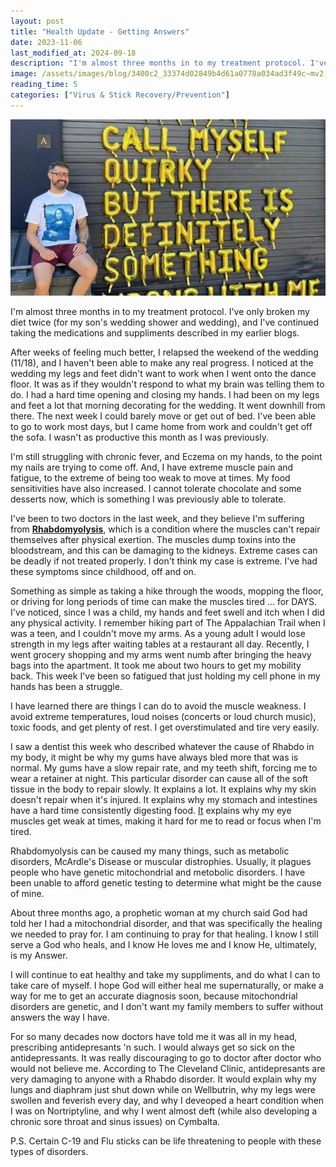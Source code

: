 ```yaml
---
layout: post
title: "Health Update - Getting Answers"
date: 2023-11-06
last_modified_at: 2024-09-18
description: "I'm almost three months in to my treatment protocol. I've only broken my diet twice (for my son's wedding shower and wedding), and I've continued taking the medications and suppli…"
image: /assets/images/blog/3400c2_33374d02849b4d61a0778a034ad3f49c~mv2.png
reading_time: 5
categories: ["Virus & Stick Recovery/Prevention"]
---
```


![ree](/assets/images/blog/3400c2_33374d02849b4d61a0778a034ad3f49c~mv2.png)

I'm almost three months in to my treatment protocol. I've only broken my diet twice (for my son's wedding shower and wedding), and I've continued taking the medications and suppliments described in my earlier blogs.

After weeks of feeling much better, I relapsed the weekend of the wedding (11/18), and I haven't been able to make any real progress. I noticed at the wedding my legs and feet didn't want to work when I went onto the dance floor. It was as if they wouldn't respond to what my brain was telling them to do. I had a hard time opening and closing my hands. I had been on my legs and feet a lot that morning decorating for the wedding. It went downhill from there. The next week I could barely move or get out of bed. I've been able to go to work most days, but I came home from work and couldn't get off the sofa. I wasn't as productive this month as I was previously.

I'm still struggling with chronic fever, and Eczema on my hands, to the point my nails are trying to come off. And, I have extreme muscle pain and fatigue, to the extreme of being too weak to move at times. My food sensitivities have also increased. I cannot tolerate chocolate and some desserts now, which is something I was previously able to tolerate.

I've been to two doctors in the last week, and they believe I'm suffering from [**Rhabdomyolysis**](https://my.clevelandclinic.org/health/diseases/21184-rhabdomyolysis), which is a condition where the muscles can't repair themselves after physical exertion. The muscles dump toxins into the bloodstream, and this can be damaging to the kidneys. Extreme cases can be deadly if not treated properly. I don't think my case is extreme. I've had these symptoms since childhood, off and on.

Something as simple as taking a hike through the woods, mopping the floor, or driving for long periods of time can make the muscles tired ... for DAYS. I've noticed, since I was a child, my hands and feet swell and itch when I did any physical activity. I remember hiking part of The Appalachian Trail when I was a teen, and I couldn't move my arms. As a young adult I would lose strength in my legs after waiting tables at a restaurant all day. Recently, I went grocery shopping and my arms went numb after bringing the heavy bags into the apartment. It took me about two hours to get my mobility back. This week I've been so fatigued that just holding my cell phone in my hands has been a struggle.

I have learned there are things I can do to avoid the muscle weakness. I avoid extreme temperatures, loud noises (concerts or loud church music), toxic foods, and get plenty of rest. I get overstimulated and tire very easily.

I saw a dentist this week who described whatever the cause of Rhabdo in my body, it might be why my gums have always bled more that was is normal. My gums have a slow repair rate, and my teeth shift, forcing me to wear a retainer at night. This particular disorder can cause all of the soft tissue in the body to repair slowly. It explains a lot. It explains why my skin doesn't repair when it's injured. It explains why my stomach and intestines have a hard time consistently digesting food. [](http://food.it/)
[It](http://food.it/) explains why my eye muscles get weak at times, making it hard for me to read or focus when I'm tired.

Rhabdomyolysis can be caused my many things, such as metabolic disorders, McArdle's Disease or muscular distrophies. Usually, it plagues people who have genetic mitochondrial and metobolic disorders. I have been unable to afford genetic testing to determine what might be the cause of mine.

About three months ago, a prophetic woman at my church said God had told her I had a mitochondrial disorder, and that was specifically the healing we needed to pray for. I am continuing to pray for that healing. I know I still serve a God who heals, and I know He loves me and I know He, ultimately, is my Answer.

I will continue to eat healthy and take my suppliments, and do what I can to take care of myself. I hope God will either heal me supernaturally, or make a way for me to get an accurate diagnosis soon, because mitochondrial disorders are genetic, and I don't want my family members to suffer without answers the way I have.

For so many decades now doctors have told me it was all in my head, prescribing antidepresants 'n such. I would always get so sick on the antidepressants. It was really discouraging to go to doctor after doctor who would not believe me. According to The Cleveland Clinic, antidepresants are very damaging to anyone with a Rhabdo disorder. It would explain why my lungs and diaphram just shut down while on Wellbutrin, why my legs were swollen and feverish every day, and why I deveoped a heart condition when I was on Nortriptyline, and why I went almost deft (while also developing a chronic sore throat and sinus issues) on Cymbalta.

P.S. Certain C-19 and Flu sticks can be life threatening to people with these types of disorders.
